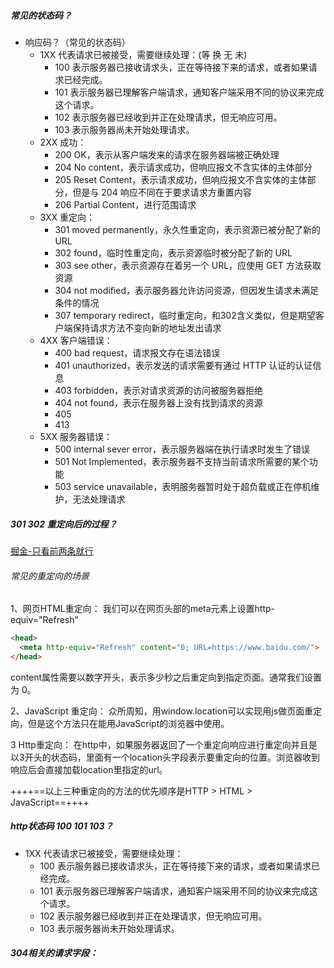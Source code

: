 ##### 常见的状态码？
- 响应码？（常见的状态码）
  - 1XX 代表请求已被接受，需要继续处理：(等 换 无 未)
    - 100 表示服务器已接收请求头，正在等待接下来的请求，或者如果请求已经完成。
    - 101 表示服务器已理解客户端请求，通知客户端采用不同的协议来完成这个请求。
    - 102 表示​​服务器已经收到并正在处理请求，但无响应可用。
    - 103 表示服务器尚未开始处理请求。
  - 2XX 成功：
    - 200 OK，表示从客户端发来的请求在服务器端被正确处理
    - 204 No content，表示请求成功，但响应报⽂不含实体的主体部分
    - 205 Reset Content，表示请求成功，但响应报⽂不含实体的主体部分，但是与 204 响应不同在于要求请求⽅重置内容
    - 206 Partial Content，进⾏范围请求
  - 3XX 重定向：
    - 301 moved permanently，永久性重定向，表示资源已被分配了新的 URL
    - 302 found，临时性重定向，表示资源临时被分配了新的 URL
    - 303 see other，表示资源存在着另⼀个 URL，应使⽤ GET ⽅法获取资源
    - 304 not modified，表示服务器允许访问资源，但因发⽣请求未满⾜条件的情况
    - 307 temporary redirect，临时重定向，和302含义类似，但是期望客户端保持请求⽅法不变向新的地址发出请求
  - 4XX 客户端错误：
    - 400 bad request，请求报⽂存在语法错误
    - 401 unauthorized，表示发送的请求需要有通过 HTTP 认证的认证信息
    - 403 forbidden，表示对请求资源的访问被服务器拒绝
    - 404 not found，表示在服务器上没有找到请求的资源
    - 405
    - 413
  - 5XX 服务器错误：
    - 500 internal sever error，表示服务器端在执⾏请求时发⽣了错误
    - 501 Not Implemented，表示服务器不⽀持当前请求所需要的某个功能
    - 503 service unavailable，表明服务器暂时处于超负载或正在停机维护，⽆法处理请求


##### 301 302 重定向后的过程？
[掘金-只看前两条就行](https://juejin.cn/post/7054001047882170382)
###### 常见的重定向的场景
1、网页HTML重定向：
我们可以在网页头部的meta元素上设置http-equiv="Refresh"

```html
<head>
  <meta http-equiv="Refresh" content="0; URL=https://www.baidu.com/">
</head>
```
content属性需要以数字开头，表示多少秒之后重定向到指定页面。通常我们设置为 0。

2、JavaScript 重定向：
众所周知，用window.location可以实现用js做页面重定向，但是这个方法只在能用JavaScript的浏览器中使用。

3 Http重定向：
在http中，如果服务器返回了一个重定向响应进行重定向并且是以3开头的状态码，里面有一个location头字段表示要重定向的位置。浏览器收到响应后会直接加载location里指定的url。

++++==以上三种重定向的方法的优先顺序是HTTP > HTML > JavaScript==++++


##### http状态码 100 101 103？
- 1XX 代表请求已被接受，需要继续处理：
  - 100 表示服务器已接收请求头，正在等待接下来的请求，或者如果请求已经完成。
  - 101 表示服务器已理解客户端请求，通知客户端采用不同的协议来完成这个请求。
  - 102 表示​​服务器已经收到并正在处理请求，但无响应可用。
  - 103 表示服务器尚未开始处理请求。


##### 304相关的请求字段：
